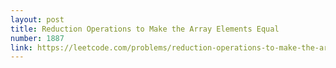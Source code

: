 ```yaml
---
layout: post
title: Reduction Operations to Make the Array Elements Equal
number: 1887
link: https://leetcode.com/problems/reduction-operations-to-make-the-array-elements-equal
---
```

